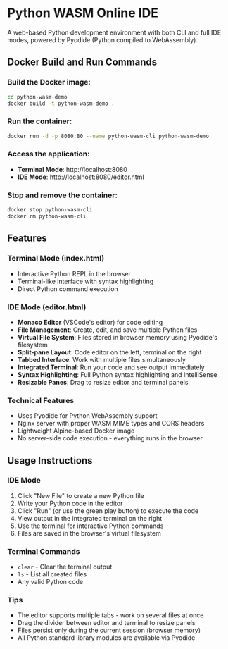 # Python WASM Online IDE

A web-based Python development environment with both CLI and full IDE modes, powered by Pyodide (Python compiled to WebAssembly).

## Docker Build and Run Commands

### Build the Docker image:
```bash
cd python-wasm-demo
docker build -t python-wasm-demo .
```

### Run the container:
```bash
docker run -d -p 8080:80 --name python-wasm-cli python-wasm-demo
```

### Access the application:
- **Terminal Mode**: http://localhost:8080
- **IDE Mode**: http://localhost:8080/editor.html

### Stop and remove the container:
```bash
docker stop python-wasm-cli
docker rm python-wasm-cli
```

## Features

### Terminal Mode (index.html)
- Interactive Python REPL in the browser
- Terminal-like interface with syntax highlighting
- Direct Python command execution

### IDE Mode (editor.html)
- **Monaco Editor** (VSCode's editor) for code editing
- **File Management**: Create, edit, and save multiple Python files
- **Virtual File System**: Files stored in browser memory using Pyodide's filesystem
- **Split-pane Layout**: Code editor on the left, terminal on the right
- **Tabbed Interface**: Work with multiple files simultaneously
- **Integrated Terminal**: Run your code and see output immediately
- **Syntax Highlighting**: Full Python syntax highlighting and IntelliSense
- **Resizable Panes**: Drag to resize editor and terminal panels

### Technical Features
- Uses Pyodide for Python WebAssembly support
- Nginx server with proper WASM MIME types and CORS headers
- Lightweight Alpine-based Docker image
- No server-side code execution - everything runs in the browser

## Usage Instructions

### IDE Mode
1. Click "New File" to create a new Python file
2. Write your Python code in the editor
3. Click "Run" (or use the green play button) to execute the code
4. View output in the integrated terminal on the right
5. Use the terminal for interactive Python commands
6. Files are saved in the browser's virtual filesystem

### Terminal Commands
- `clear` - Clear the terminal output
- `ls` - List all created files
- Any valid Python code

### Tips
- The editor supports multiple tabs - work on several files at once
- Drag the divider between editor and terminal to resize panels
- Files persist only during the current session (browser memory)
- All Python standard library modules are available via Pyodide